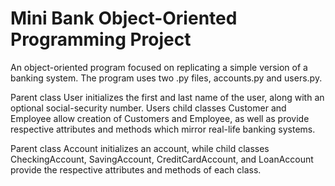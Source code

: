 # Mini Bank Object-Oriented Programming Project

An object-oriented program focused on replicating a simple version of a banking system. The program uses two .py files, accounts.py and users.py. 

Parent class User initializes the first and last name of the user, along with an optional social-security number. Users child classes Customer and Employee allow creation of Customers and Employee, as well as provide respective attributes and methods which mirror real-life banking systems.

Parent class Account initializes an account, while child classes CheckingAccount, SavingAccount, CreditCardAccount, and LoanAccount provide the respective attributes and methods of each class.
